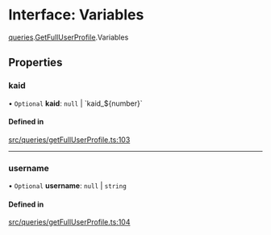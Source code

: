 # Interface: Variables

[queries](api/modules/queries.md).[GetFullUserProfile](api/modules/queries.GetFullUserProfile.md).Variables

## Properties

### kaid

• `Optional` **kaid**: ``null`` \| \`kaid\_$\{number}\`

#### Defined in

[src/queries/getFullUserProfile.ts:103](https://github.com/bhavjitChauhan/khan-api/blob/9bcea3fc/src/queries/getFullUserProfile.ts#L103)

___

### username

• `Optional` **username**: ``null`` \| `string`

#### Defined in

[src/queries/getFullUserProfile.ts:104](https://github.com/bhavjitChauhan/khan-api/blob/9bcea3fc/src/queries/getFullUserProfile.ts#L104)
